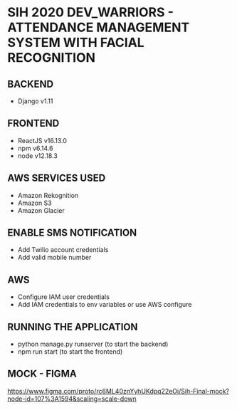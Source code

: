 # SIH 2020 DEV_WARRIORS - ATTENDANCE MANAGEMENT SYSTEM WITH FACIAL RECOGNITION

## BACKEND
- Django v1.11

## FRONTEND
- ReactJS v16.13.0
- npm v6.14.6
- node v12.18.3

## AWS SERVICES USED
- Amazon Rekognition
- Amazon S3
- Amazon Glacier

## ENABLE SMS NOTIFICATION
- Add Twilio account credentials
- Add valid mobile number

## AWS
- Configure IAM user credentials
- Add IAM credentials to env variables or use AWS configure

## RUNNING THE APPLICATION
- python manage.py runserver (to start the backend)
- npm run start (to start the frontend)

## MOCK - FIGMA
https://www.figma.com/proto/rc6ML40znYyhUKdpq22eOi/Sih-Final-mock?node-id=107%3A1594&scaling=scale-down
